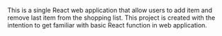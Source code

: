 This is a single React web application that allow users to add item and remove last item from the shopping list. This project is created with the intention to get familiar with basic React function in web application.
